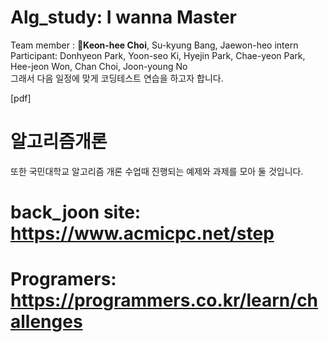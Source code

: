 # Alg_study: I wanna Master
Team member : **👑Keon-hee Choi**, Su-kyung Bang, Jaewon-heo
intern Participant: Donhyeon Park, Yoon-seo Ki, Hyejin Park, Chae-yeon Park, Hee-jeon Won, Chan Choi, Joon-young No    
그래서 다음 일정에 맞게 코딩테스트 연습을 하고자 합니다.

[pdf] 
# 알고리즘개론
  또한 국민대학교 알고리즘 개론 수업때 진행되는 예제와 과제를 모아 둘 것입니다.
  
  
# back_joon site: https://www.acmicpc.net/step
# Programers: https://programmers.co.kr/learn/challenges
